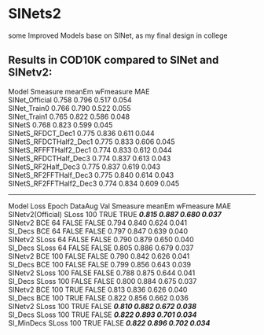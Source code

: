 # SINets2
some Improved Models base on SINet, as my final design in college

Results in COD10K compared to SINet and SINetv2:
-------------------------------------------------------------------   
Model Smeasure meanEm wFmeasure MAE   
SINet_Official 0.758 0.796 0.517 0.054    
SINet_Train0 0.766 0.790 0.522 0.055    
SINet_Train1 0.765 0.822 0.586 0.048    
SINetS 0.768 0.823 0.599 0.045    
SINetS_RFDCT_Dec1 0.775 0.836 0.611 0.044    
SINetS_RFDCTHalf2_Dec1 0.775 0.833 0.606 0.045    
SINetS_RFFFTHalf2_Dec1 0.774 0.833 0.612 0.044    
SINetS_RFDCTHalf_Dec3 0.774 0.837 0.613 0.043    
SINetS_RF2Half_Dec3 0.775 0.837 0.619 0.043    
SINetS_RF2FFTHalf_Dec3 0.775 0.840 0.614 0.043    
SINetS_RF2FFTHalf2_Dec3 0.774 0.834 0.609 0.045    

-------------------------------------------------------------------

Model Loss Epoch DataAug Val Smeasure meanEm wFmeasure MAE   
SINetv2(Official) SLoss 100 TRUE TRUE ***0.815 0.887 0.680 0.037***    
SINetv2 BCE 64 FALSE FALSE 0.794 0.840 0.624 0.041    
SI_Decs BCE 64 FALSE FALSE 0.797 0.847 0.639 0.040    
SINetv2 SLoss 64 FALSE FALSE 0.790 0.879 0.650 0.040    
SI_Decs SLoss 64 FALSE FALSE 0.805 0.886 0.679 0.037    
SINetv2 BCE 100 FALSE FALSE 0.790 0.842 0.626 0.041    
SI_Decs BCE 100 FALSE FALSE 0.799 0.856 0.643 0.039    
SINetv2 SLoss 100 FALSE FALSE 0.788 0.875 0.644 0.041    
SI_Decs SLoss 100 FALSE FALSE 0.800 0.884 0.675 0.037    
SINetv2 BCE 100 TRUE FALSE 0.813 0.836 0.626 0.040    
SI_Decs BCE 100 TRUE FALSE 0.822 0.856 0.662 0.036    
SINetv2 SLoss 100 TRUE FALSE ***0.810 0.882 0.672 0.038***    
SI_Decs SLoss 100 TRUE FALSE ***0.822 0.893 0.701 0.034***    
SI_MinDecs SLoss 100 TRUE FALSE ***0.822 0.896 0.702 0.034***     


